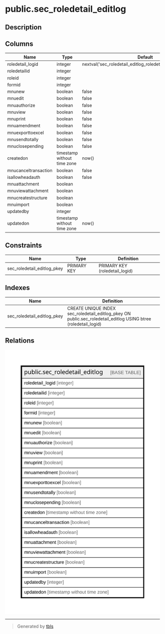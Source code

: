 # public.sec_roledetail_editlog

## Description

## Columns

| Name | Type | Default | Nullable | Children | Parents | Comment |
| ---- | ---- | ------- | -------- | -------- | ------- | ------- |
| roledetail_logid | integer | nextval('sec_roledetail_editlog_roledetail_logid_seq'::regclass) | false |  |  |  |
| roledetailid | integer |  | true |  |  |  |
| roleid | integer |  | true |  |  |  |
| formid | integer |  | true |  |  |  |
| mnunew | boolean | false | true |  |  |  |
| mnuedit | boolean | false | true |  |  |  |
| mnuauthorize | boolean | false | true |  |  |  |
| mnuview | boolean | false | true |  |  |  |
| mnuprint | boolean | false | true |  |  |  |
| mnuamendment | boolean | false | true |  |  |  |
| mnuexporttoexcel | boolean | false | true |  |  |  |
| mnusendtotally | boolean | false | true |  |  |  |
| mnuclosepending | boolean | false | false |  |  |  |
| createdon | timestamp without time zone | now() | true |  |  |  |
| mnucanceltransaction | boolean | false | true |  |  |  |
| isallowheadauth | boolean | false | true |  |  |  |
| mnuattachment | boolean |  | true |  |  |  |
| mnuviewattachment | boolean |  | true |  |  |  |
| mnucreatestructure | boolean |  | true |  |  |  |
| mnuimport | boolean |  | true |  |  |  |
| updatedby | integer |  | true |  |  |  |
| updatedon | timestamp without time zone | now() | true |  |  |  |

## Constraints

| Name | Type | Definition |
| ---- | ---- | ---------- |
| sec_roledetail_editlog_pkey | PRIMARY KEY | PRIMARY KEY (roledetail_logid) |

## Indexes

| Name | Definition |
| ---- | ---------- |
| sec_roledetail_editlog_pkey | CREATE UNIQUE INDEX sec_roledetail_editlog_pkey ON public.sec_roledetail_editlog USING btree (roledetail_logid) |

## Relations

![er](public.sec_roledetail_editlog.svg)

---

> Generated by [tbls](https://github.com/k1LoW/tbls)
